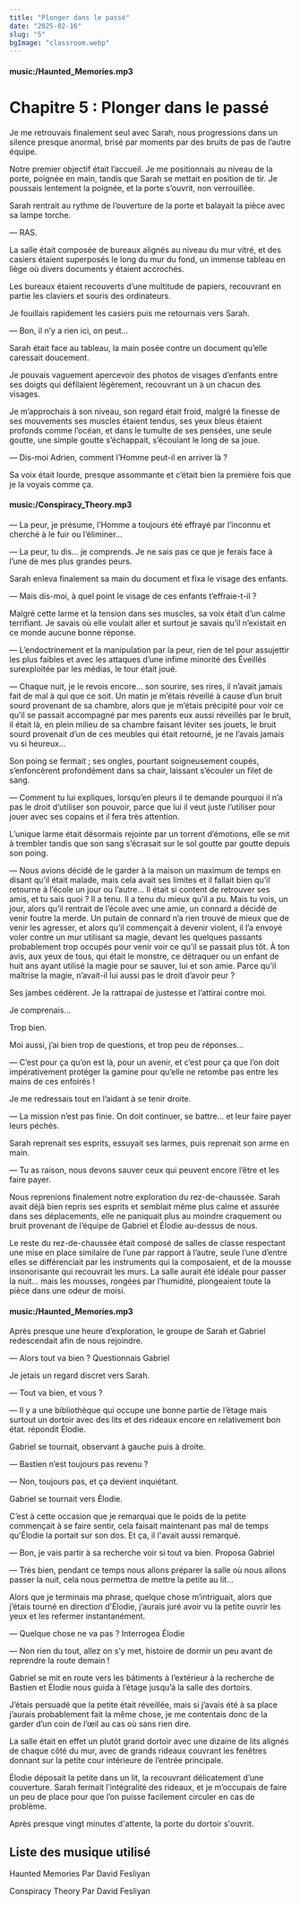 ```yaml
---
title: "Plonger dans le passé"
date: "2025-02-16"
slug: "5"
bgImage: "classroom.webp"
---
```


#### music:/Haunted_Memories.mp3

# Chapitre 5 : Plonger dans le passé

Je me retrouvais finalement seul avec Sarah, nous progressions dans un silence presque anormal, brisé par moments par des bruits de pas de l’autre équipe.

Notre premier objectif était l’accueil. Je me positionnais au niveau de la porte, poignée en main, tandis que Sarah se mettait en position de tir. Je poussais lentement la poignée, et la porte s’ouvrit, non verrouillée.

Sarah rentrait au rythme de l’ouverture de la porte et balayait la pièce avec sa lampe torche.

— RAS.

La salle était composée de bureaux alignés au niveau du mur vitré, et des casiers étaient superposés le long du mur du fond, un immense tableau en liège où divers documents y étaient accrochés.

Les bureaux étaient recouverts d’une multitude de papiers, recouvrant en partie les claviers et souris des ordinateurs.

Je fouillais rapidement les casiers puis me retournais vers Sarah.

— Bon, il n’y a rien ici, on peut… 

Sarah était face au tableau, la main posée contre un document qu’elle caressait doucement.

Je pouvais vaguement apercevoir des photos de visages d’enfants entre ses doigts qui défilaient légèrement, recouvrant un à un chacun des visages.

Je m’approchais à son niveau, son regard était froid, malgré la finesse de ses mouvements ses muscles étaient tendus, ses yeux bleus étaient profonds comme l’océan, et dans le tumulte de ses pensées, une seule goutte, une simple goutte s’échappait, s’écoulant le long de sa joue.

— Dis-moi Adrien, comment l’Homme peut-il en arriver là ?

Sa voix était lourde, presque assommante et c’était bien la première fois que je la voyais comme ça.

#### music:/Conspiracy_Theory.mp3

— La peur, je présume, l’Homme a toujours été effrayé par l’inconnu et cherché à le fuir ou l’éliminer…

— La peur, tu dis… je comprends. Je ne sais pas ce que je ferais face à l’une de mes plus grandes peurs.

Sarah enleva finalement sa main du document et fixa le visage des enfants.

— Mais dis-moi, à quel point le visage de ces enfants t’effraie-t-il ?

Malgré cette larme et la tension dans ses muscles, sa voix était d’un calme terrifiant. Je savais où elle voulait aller et surtout je savais qu’il n’existait en ce monde aucune bonne réponse.

— L’endoctrinement et la manipulation par la peur, rien de tel pour assujettir les plus faibles et avec les attaques d’une infime minorité des Éveillés surexploitée par les médias, le tour était joué.

— Chaque nuit, je le revois encore… son sourire, ses rires, il n’avait jamais fait de mal à qui que ce soit. Un matin je m’étais réveillé à cause d’un bruit sourd provenant de sa chambre, alors que je m’étais précipité pour voir ce qu’il se passait accompagné par mes parents eux aussi réveillés par le bruit, il était là, en plein milieu de sa chambre faisant léviter ses jouets, le bruit sourd provenait d’un de ces meubles qui était retourné, je ne l’avais jamais vu si heureux…

Son poing se fermait ; ses ongles, pourtant soigneusement coupés, s’enfoncèrent profondément dans sa chair, laissant s’écouler un filet de sang.

— Comment tu lui expliques, lorsqu’en pleurs il te demande pourquoi il n’a pas le droit d’utiliser son pouvoir, parce que lui il veut juste l’utiliser pour jouer avec ses copains et il  fera très attention.

L’unique larme était désormais rejointe par un torrent d’émotions, elle se mit à trembler tandis que son sang s’écrasait sur le sol goutte par goutte depuis son poing.

— Nous avions décidé de le garder à la maison un maximum de temps en disant qu’il était malade, mais cela avait ses limites et il fallait bien qu’il retourne à l’école un jour ou l’autre… Il était si content de retrouver ses amis, et tu sais quoi ? Il a tenu. Il a tenu du mieux qu’il a pu. Mais tu vois, un jour, alors qu’il rentrait de l’école avec une amie, un connard a décidé de venir foutre la merde. Un putain de connard n’a rien trouvé de mieux que de venir les agresser, et alors qu’il commençait à devenir violent, il l’a envoyé voler contre un mur utilisant sa magie, devant les quelques passants probablement trop occupés pour venir voir ce qu’il se passait plus tôt. À ton avis, aux yeux de tous, qui était le monstre, ce détraquer ou un enfant de huit ans ayant utilisé la magie pour se sauver, lui et son amie. Parce qu’il maîtrise la magie, n’avait-il lui aussi pas le droit d’avoir peur ?

Ses jambes cédèrent. Je la rattrapai de justesse et l’attirai contre moi. 

Je comprenais…

Trop bien.

Moi aussi, j’ai bien trop de questions, et trop peu de réponses…

— C’est pour ça qu’on est là, pour un avenir, et c’est pour ça que l’on doit impérativement protéger la gamine pour qu’elle ne retombe pas entre les mains de ces enfoirés !

Je me redressais tout en l’aidant à se tenir droite.

— La mission n’est pas finie. On doit continuer, se battre… et leur faire payer leurs péchés.

Sarah reprenait ses esprits, essuyait ses larmes, puis reprenait son arme en main.

— Tu as raison, nous devons sauver ceux qui peuvent encore l’être et les faire payer.

Nous reprenions finalement notre exploration du rez-de-chaussée. Sarah avait déjà bien repris ses esprits et semblait même plus calme et assurée dans ses déplacements, elle ne paniquait plus au moindre craquement ou bruit provenant de l’équipe de Gabriel et Élodie au-dessus de nous.

Le reste du rez-de-chaussée était composé de salles de classe respectant une mise en place similaire de l’une par rapport à l’autre, seule l’une d’entre elles se différenciait par les instruments qui la composaient, et de la mousse insonorisante qui recouvrait les murs. La salle aurait été idéale pour passer la nuit… mais les mousses, rongées par l’humidité, plongeaient toute la pièce dans une odeur de moisi.

#### music:/Haunted_Memories.mp3

Après presque une heure d’exploration, le groupe de Sarah et Gabriel redescendait afin de nous rejoindre.

— Alors tout va bien ? Questionnais Gabriel

Je jetais un regard discret vers Sarah.

— Tout va bien, et vous ?

— Il y a une bibliothèque qui occupe une bonne partie de l’étage mais surtout un dortoir avec des lits et des rideaux encore en relativement bon état. répondit Élodie.

Gabriel se tournait, observant à gauche puis à droite.

— Bastien n’est toujours pas revenu ?

— Non, toujours pas, et ça devient inquiétant.

Gabriel se tournait vers Élodie. 

C’est à cette occasion que je remarquai que le poids de la petite commençait à se faire sentir, cela faisait maintenant pas mal de temps qu'Élodie la portait sur son dos. Et ça, il l'avait aussi remarqué.

— Bon, je vais partir à sa recherche voir si tout va bien. Proposa Gabriel

— Très bien, pendant ce temps nous allons préparer la salle où nous allons passer la nuit, cela nous permettra de mettre la petite au lit…

Alors que je terminais ma phrase, quelque chose m’intriguait, alors que j’étais tourné en direction d'Élodie, j’aurais juré avoir vu la petite ouvrir les yeux et les refermer instantanément.

— Quelque chose ne va pas ? Interrogea Élodie

— Non rien du tout, allez on s’y met, histoire de dormir un peu avant de reprendre la route demain !

Gabriel se mit en route vers les bâtiments à l’extérieur à la recherche de Bastien et Élodie nous guida à l’étage jusqu’à la salle des dortoirs.

J’étais persuadé que la petite était réveillée, mais si j’avais été à sa place j’aurais probablement fait la même chose, je me contentais donc de la garder d’un coin de l’œil au cas où sans rien dire.

La salle était en effet un plutôt grand dortoir avec une dizaine de lits alignés de chaque côté du mur, avec de grands rideaux couvrant les fenêtres donnant sur la petite cour intérieure de l’entrée principale.

Élodie déposait la petite dans un lit, la recouvrant délicatement d’une couverture. Sarah fermait l’intégralité des rideaux, et je m’occupais de faire un peu de place pour que l’on puisse facilement circuler en cas de problème.

Après presque vingt minutes d'attente, la porte du dortoir s'ouvrit.

## Liste des musique utilisé

Haunted Memories Par David Fesliyan

Conspiracy Theory Par David Fesliyan